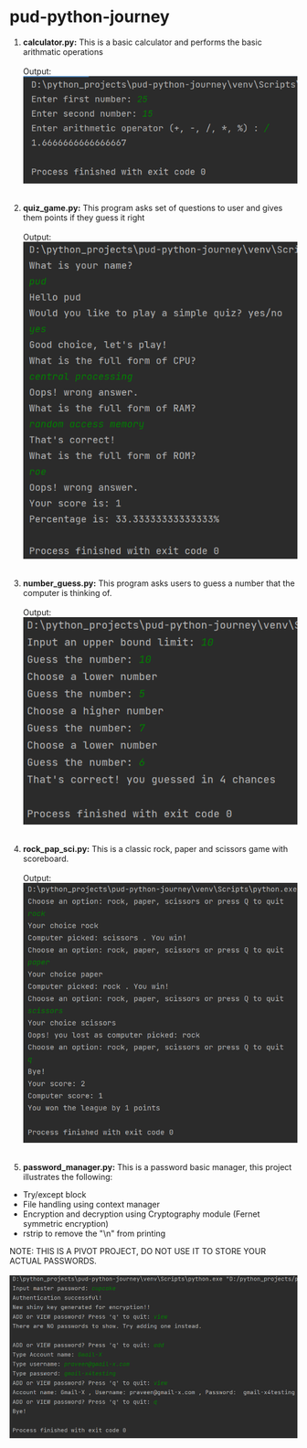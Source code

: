 # pud-python-journey

1. **calculator.py:**
This is a basic calculator and performs the basic arithmatic operations
</br></br>
Output:</br>
![img.png](../Programs/ouput_images/project-calulator.png)
</br></br>

2. **quiz_game.py:**
This program asks set of questions to user and gives them points if they guess it right
</br></br>
Output:</br>
![img.png](../Programs/ouput_images/quiz_game.png)
</br></br>

3. **number_guess.py:**
This program asks users to guess a number that the computer is thinking of.
</br></br>
Output:</br>
![img.png](../Programs/ouput_images/number_guess.png)
</br></br>

4. **rock_pap_sci.py:**
This is a classic rock, paper and scissors game with scoreboard.
</br></br>
Output:</br>
![img.png](../Programs/ouput_images/project_rock_pap_sci.png)
</br></br>

5. **password_manager.py:**
This is a password basic manager, this project illustrates the following:

* Try/except block
* File handling using context manager
* Encryption and decryption using Cryptography module (Fernet symmetric encryption)
* rstrip to remove the "\n" from printing

NOTE: THIS IS A PIVOT PROJECT, DO NOT USE IT TO STORE YOUR ACTUAL PASSWORDS.
</br></br>
![img.png](../Programs/ouput_images/project-password_manager.png)
</br></br>